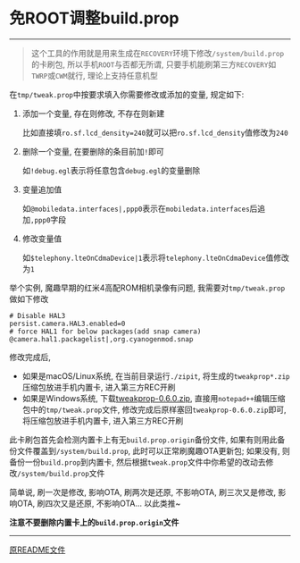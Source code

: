# 免ROOT调整build.prop
---

> 这个工具的作用就是用来生成在`RECOVERY`环境下修改`/system/build.prop`的卡刷包, 所以手机`ROOT`与否都无所谓, 只要手机能刷第三方`RECOVERY`如`TWRP`或`CWM`就行, 理论上支持任意机型

在`tmp/tweak.prop`中按要求填入你需要修改或添加的变量, 规定如下:

1. 添加一个变量, 存在则修改, 不存在则新建

   比如直接填`ro.sf.lcd_density=240`就可以把`ro.sf.lcd_density`值修改为`240`

2. 删除一个变量, 在要删除的条目前加`!`即可

   如`!debug.egl`表示将任意包含`debug.egl`的变量删除

3. 变量追加值

   如`@mobiledata.interfaces|,ppp0`表示在`mobiledata.interfaces`后追加`,ppp0`字段

4. 修改变量值

   如`$telephony.lteOnCdmaDevice|1`表示将`telephony.lteOnCdmaDevice`值修改为`1`


举个实例, 魔趣早期的红米4高配ROM相机录像有问题, 我需要对`tmp/tweak.prop`做如下修改

```shell
# Disable HAL3
persist.camera.HAL3.enabled=0
# force HAL1 for below packages(add snap camera)
@camera.hal1.packagelist|,org.cyanogenmod.snap
```

修改完成后, 

- 如果是macOS/Linux系统, 在当前目录运行`./zipit`, 将生成的`tweakprop*.zip`压缩包放进手机内置卡, 进入第三方REC开刷
- 如果是Windows系统, 下载[tweakprop-0.6.0.zip](https://github.com/ferstar/tweakprop/raw/mkn-mr1/tweakprop-0.6.0.zip), 直接用`notepad++`编辑压缩包中的`tmp/tweak.prop`文件, 修改完成后原样塞回`tweakprop-0.6.0.zip`即可, 将压缩包放进手机内置卡, 进入第三方REC开刷

此卡刷包首先会检测内置卡上有无`build.prop.origin`备份文件, 如果有则用此备份文件覆盖到`/system/build.prop`, 此时可以正常刷魔趣OTA更新包; 如果没有, 则备份一份`build.prop`到内置卡, 然后根据`tweak.prop`文件中你希望的改动去修改`/system/build.prop`文件

简单说, 刷一次是修改, 影响OTA, 刷两次是还原, 不影响OTA, 刷三次又是修改, 影响OTA, 刷四次又是还原, 不影响OTA... 以此类推~

**注意不要删除内置卡上的`build.prop.origin`文件**

---


[原README文件](https://github.com/ferstar/tweakprop/blob/master/README.md)
